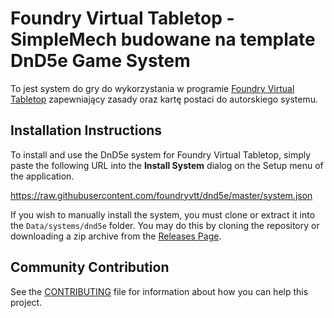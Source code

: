 # Foundry Virtual Tabletop - SimpleMech budowane na template DnD5e Game System

To jest system do gry do wykorzystania w programie [Foundry Virtual Tabletop](http://foundryvtt.com) zapewniający zasady oraz kartę postaci do autorskiego systemu.

## Installation Instructions

To install and use the DnD5e system for Foundry Virtual Tabletop, simply paste the following URL into the 
**Install System** dialog on the Setup menu of the application.

https://raw.githubusercontent.com/foundryvtt/dnd5e/master/system.json

If you wish to manually install the system, you must clone or extract it into the ``Data/systems/dnd5e`` folder. You
may do this by cloning the repository or downloading a zip archive from the
[Releases Page](https://github.com/foundryvtt/dnd5e/releases).

## Community Contribution

See the [CONTRIBUTING](/CONTRIBUTING.md) file for information about how you can help this project.

